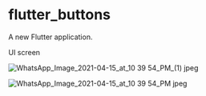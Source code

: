 # flutter_buttons

A new Flutter application.

UI screen 

![WhatsApp_Image_2021-04-15_at_10 39 54_PM_(1) jpeg](https://user-images.githubusercontent.com/72247207/126059429-d47b6714-0fc3-44c5-a4c4-8d28da4d45b4.jpg)

![WhatsApp_Image_2021-04-15_at_10 39 54_PM jpeg](https://user-images.githubusercontent.com/72247207/126059432-cf033189-0088-4a3c-a6d0-acc0191cf21c.jpg)

